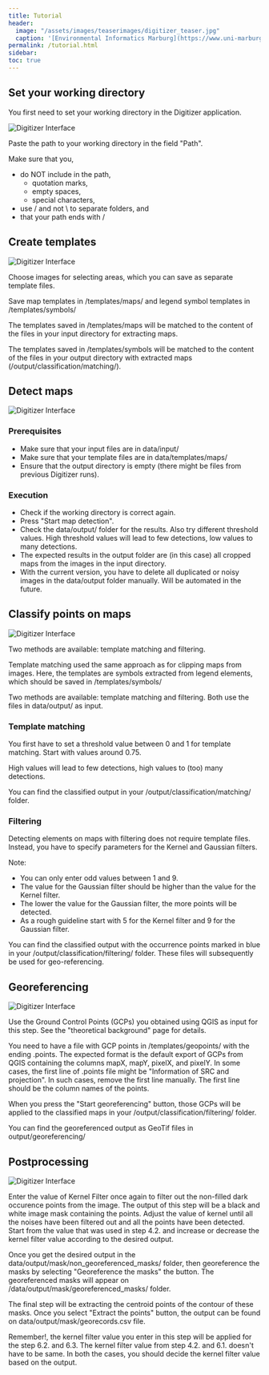 ```yaml
---
title: Tutorial
header:
  image: "/assets/images/teaserimages/digitizer_teaser.jpg"
  caption: '[Environmental Informatics Marburg](https://www.uni-marburg.de/en/fb19/disciplines/physisch/environmentalinformatics){:target="_blank"}'
permalink: /tutorial.html
sidebar:
toc: true
---
```


## Set your working directory

You first need to set your working directory in the Digitizer application.

![Digitizer Interface]({{site.baseurl}}/assets/images/shiny/steps/1_working_directory.png)

Paste the path to your working directory in the field "Path". 

Make sure that you,
* do NOT include in the path,
  * quotation marks,
  * empty spaces,
  * special characters,
* use / and not \ to separate folders, and
* that your path ends with /




## Create templates

![Digitizer Interface]({{site.baseurl}}/assets/images/shiny/steps/2_templates.png)

Choose images for selecting areas, which you can save as separate template files.

Save map templates in /templates/maps/ and legend symbol templates in /templates/symbols/

The templates saved in /templates/maps will be matched to the content of the files in your input directory for extracting maps.

The templates saved in /templates/symbols will be matched to the content of the files in your output directory with extracted maps (/output/classification/matching/).


## Detect maps

![Digitizer Interface]({{site.baseurl}}/assets/images/shiny/steps/3_detect_maps.png)


### Prerequisites

* Make sure that your input files are in data/input/
* Make sure that your template files are in data/templates/maps/
* Ensure that the output directory is empty (there might be files from previous Digitizer runs).


### Execution

* Check if the working directory is correct again.
* Press "Start map detection".
* Check the data/output/ folder for the results. Also try different threshold values. High threshold values will lead to few detections, low values to many detections.
* The expected results in the output folder are (in this case) all cropped maps from the images in the input directory.
* With the current version, you have to delete all duplicated or noisy images in the data/output folder manually. Will be automated in the future.



## Classify points on maps

![Digitizer Interface]({{site.baseurl}}/assets/images/shiny/steps/4_classify_points.png)

Two methods are available: template matching and filtering.

Template matching used the same approach as for clipping maps from images. 
Here, the templates are symbols extracted from legend elements, which should be saved in /templates/symbols/

Two methods are available: template matching and filtering. 
Both use the files in data/output/ as input.


### Template matching

You first have to set a threshold value between 0 and 1 for template matching.
Start with values around 0.75.

High values will lead to few detections, high values to (too) many detections.

You can find the classified output in your /output/classification/matching/ folder.


### Filtering

Detecting elements on maps with filtering does not require template files.
Instead, you have to specify parameters for the Kernel and Gaussian filters.

Note:
* You can only enter odd values between 1 and 9. 
* The value for the Gaussian filter should be higher than the value for the Kernel filter. 
* The lower the value for the Gaussian filter, the more points will be detected.
* As a rough guideline start with 5 for the Kernel filter and 9 for the Gaussian filter.

You can find the classified output with the occurrence points marked in blue in your /output/classification/filtering/ folder.
These files will subsequently be used for geo-referencing.


## Georeferencing

![Digitizer Interface]({{site.baseurl}}/assets/images/shiny/steps/5_georeferencing.png)

Use the Ground Control Points (GCPs) you obtained using QGIS as input for this step. 
See the "theoretical background" page for details.

You need to have a file with GCP points in /templates/geopoints/ with the ending .points. 
The expected format is the default export of GCPs from QGIS containing the columns mapX, mapY, pixelX, and pixelY. In some cases, the first line of .points file might be "Information of SRC and projection". In such cases, remove the first line manually. The first line should be the column names of the points.

When you press the "Start georeferencing" button, those GCPs will be applied to the classified maps in your /output/classification/filtering/ folder.

You can find the georeferenced output as GeoTif files in output/georeferencing/

## Postprocessing

![Digitizer Interface]({{site.baseurl}}/assets/images/shiny/steps/6_postprocessing.png)

Enter the value of Kernel Filter once again to filter out the non-filled dark occurence points from the image. The output of this step will be a black and white image mask containing the points. Adjust the value of kernel until all the noises have been filtered out and all the points have been detected. Start from the value that was used in step 4.2. and increase or decrease the kernel filter value according to the desired output. 

Once you get the desired output in the data/output/mask/non_georeferenced_masks/ folder, then georeference the masks by selecting "Georeference the masks" the button. The georeferenced masks will appear on /data/output/mask/georeferenced_masks/ folder.

The final step will be extracting the centroid points of the contour of these masks. Once you select "Extract the points" button, the output can be found on data/output/mask/georecords.csv file. 

Remember!, the kernel filter value you enter in this step will be applied for the step 6.2. and 6.3. The kernel filter value from step 4.2. and 6.1. doesn't have to be same. In both the cases, you should decide the kernel filter value based on the output. 


